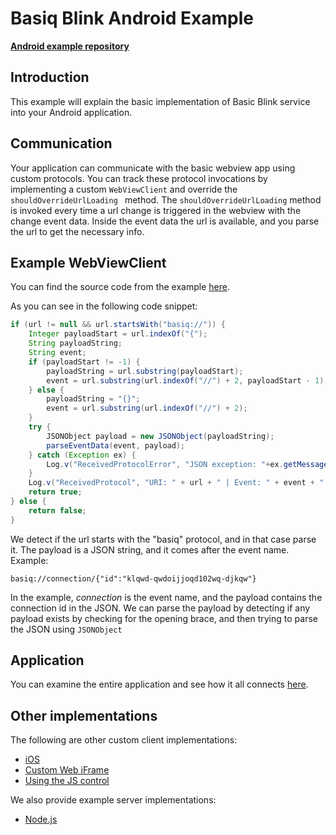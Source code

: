 # Basiq Blink Android Example

[**Android example repository**](https://github.com/basiqio/basiq-android-blink-demo)

## Introduction

This example will explain the basic implementation of Basic Blink service into your Android application.

## Communication

Your application can communicate with the basic webview app using custom protocols. You can track
these protocol invocations by implementing a custom ```WebViewClient``` and override the
```shouldOverrideUrlLoading ``` method. The ```shouldOverrideUrlLoading``` method is invoked
every time a url change is triggered in the webview with the change event data. Inside the
event data the url is available, and you parse the url to get the necessary info.

## Example WebViewClient

You can find the source code from the example [here](https://github.com/basiqio/basiq-android-blink-demo/blob/master/app/src/main/java/com/example/nlukic/webviewtest/utils/WebViewClientWithListener.java).

As you can see in the following code snippet:

```java
if (url != null && url.startsWith("basiq://")) {
    Integer payloadStart = url.indexOf("{");
    String payloadString;
    String event;
    if (payloadStart != -1) {
        payloadString = url.substring(payloadStart);
        event = url.substring(url.indexOf("//") + 2, payloadStart - 1);
    } else {
        payloadString = "{}";
        event = url.substring(url.indexOf("//") + 2);
    }
    try {
        JSONObject payload = new JSONObject(payloadString);
        parseEventData(event, payload);
    } catch (Exception ex) {
        Log.v("ReceivedProtocolError", "JSON exception: "+ex.getMessage());
    }
    Log.v("ReceivedProtocol", "URI: " + url + " | Event: " + event + " | Payload: " + payloadString);
    return true;
} else {
    return false;
}
```

We detect if the url starts with the "basiq" protocol, and in that case parse it. The
payload is a JSON string, and it comes after the event name. Example:

```
basiq://connection/{"id":"klqwd-qwdoijjoqd102wq-djkqw"}
```

In the example, *connection* is the event name, and the payload contains the connection id
in the JSON. We can parse the payload by detecting if any payload exists by checking for the
opening brace, and then trying to parse the JSON using ```JSONObject```

## Application

You can examine the entire application and see how it all connects [here](https://github.com/basiqio/basiq-android-blink-demo/tree/master/app/src/main/java/com/example/nlukic/webviewtest).

## Other implementations

The following are other custom client implementations:

* [iOS](https://github.com/basiqio/basiq-blink/blob/master/tutorials/iOS.md)
* [Custom Web iFrame](iframe.com)
* [Using the JS control](jscontrol.com)

We also provide example server implementations:

* [Node.js](node.com)
